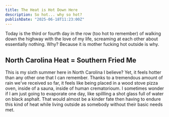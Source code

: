 ```yaml
---
title: The Heat is Hot Down Here
description: So hot... why so hot?
publishDate: "2025-06-18T11:23:00Z"
---
```


Today is the third or fourth day in the row (too hot to remember) of walking down the highway with the love of my life, screaming at each other about essentially nothing. Why? Because it is mother fucking hot outside is why.

## North Carolina Heat = Southern Fried Me

This is my sixth summer here in North Carolina I believe? Yet, it feels hotter than any other one that I can remember. Thanks to a tremendous amount of rain we've received so far, it feels like being placed in a wood stove pizza oven, inside of a sauna, inside of human crematorioum. I sometimes wonder if I am just going to evaporate one day, like spillling a shot glass full of water on black asphalt. That would almost be a kinder fate then having to endure this kind of heat while living outside as somebody without their basic needs met.


